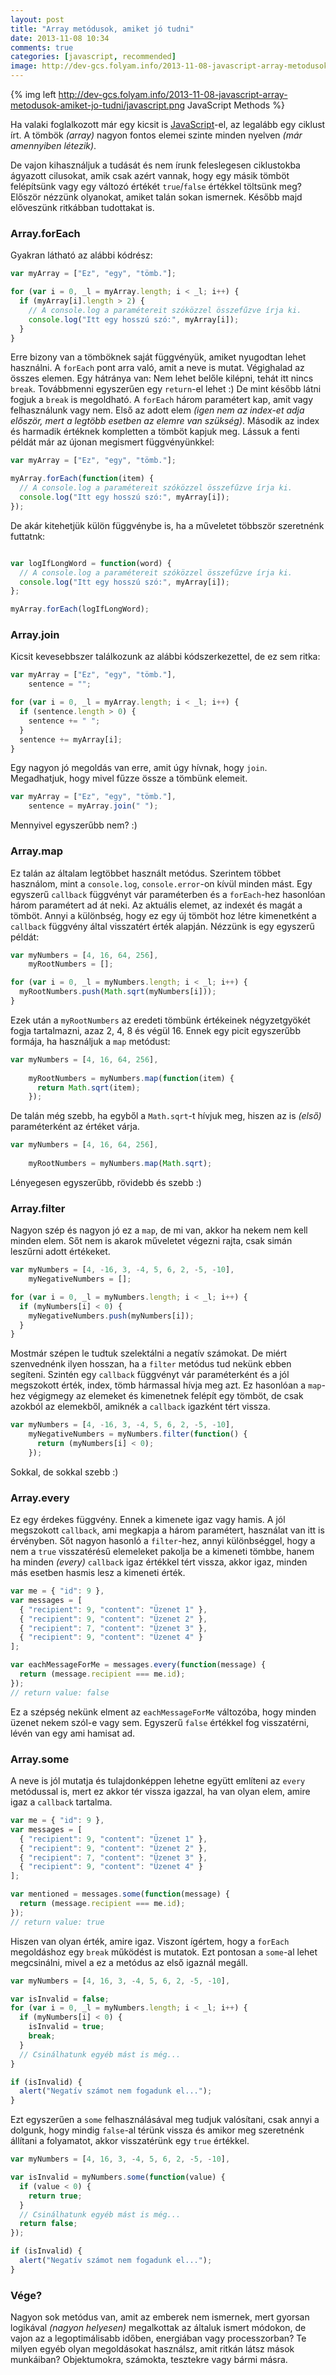 ```yaml
---
layout: post
title: "Array metódusok, amiket jó tudni"
date: 2013-11-08 10:34
comments: true
categories: [javascript, recommended]
image: http://dev-gcs.folyam.info/2013-11-08-javascript-array-metodusok-amiket-jo-tudni/javascript.png
---
```


{% img left http://dev-gcs.folyam.info/2013-11-08-javascript-array-metodusok-amiket-jo-tudni/javascript.png JavaScript Methods %}

Ha valaki foglalkozott már egy kicsit is [JavaScript](/blog/categories/javascript/)-el,
az legalább egy ciklust írt. A tömbök _(array)_ nagyon fontos elemei szinte minden
nyelven _(már amennyiben létezik)_.

De vajon kihasználjuk a tudását és nem írunk feleslegesen ciklustokba ágyazott cilusokat,
amik csak azért vannak, hogy egy másik tömböt felépítsünk vagy egy változó értékét
`true`/`false` értékkel töltsünk meg? Először nézzünk olyanokat, amiket talán sokan
ismernek. Később majd előveszünk ritkábban tudottakat is.

<!-- more -->

### Array.forEach

Gyakran látható az alábbi kódrész:

``` javascript
var myArray = ["Ez", "egy", "tömb."];

for (var i = 0, _l = myArray.length; i < _l; i++) {
  if (myArray[i].length > 2) {
    // A console.log a paramétereit szóközzel összefűzve írja ki.
    console.log("Itt egy hosszú szó:", myArray[i]);
  }
}
```

Erre bizony van a tömböknek saját függvényük, amiket nyugodtan lehet használni. A `forEach`
pont arra való, amit a neve is mutat. Végighalad az összes elemen. Egy hátránya van:
Nem lehet belőle kilépni, tehát itt nincs `break`. Továbbmenni egyszerűen egy `return`-el
lehet :) De mint később látni fogjuk a `break` is megoldható. A `forEach` három paramétert
kap, amit vagy felhasználunk vagy nem. Első az adott elem _(igen nem az index-et adja
először, mert a legtöbb esetben az elemre van szükség)_. Második az index és harmadik
értéknek kompletten a tömböt kapjuk meg. Lássuk a fenti példát már az újonan megismert
függvényünkkel:

``` javascript
var myArray = ["Ez", "egy", "tömb."];

myArray.forEach(function(item) {
  // A console.log a paramétereit szóközzel összefűzve írja ki.
  console.log("Itt egy hosszú szó:", myArray[i]);
});
```

De akár kitehetjük külön függvénybe is, ha a műveletet többször szeretnénk futtatnk:

``` javascript

var logIfLongWord = function(word) {
  // A console.log a paramétereit szóközzel összefűzve írja ki.
  console.log("Itt egy hosszú szó:", myArray[i]);
};

myArray.forEach(logIfLongWord);
```

### Array.join

Kicsit kevesebbszer találkozunk az alábbi kódszerkezettel, de ez sem ritka:

``` javascript
var myArray = ["Ez", "egy", "tömb."],
    sentence = "";

for (var i = 0, _l = myArray.length; i < _l; i++) {
  if (sentence.length > 0) {
    sentence += " ";
  }
  sentence += myArray[i];
}
```

Egy nagyon jó megoldás van erre, amit úgy hívnak, hogy `join`. Megadhatjuk, hogy mivel
fűzze össze a tömbünk elemeit.

``` javascript
var myArray = ["Ez", "egy", "tömb."],
    sentence = myArray.join(" ");
```

Mennyivel egyszerűbb nem? :)

### Array.map

Ez talán az általam legtöbbet használt metódus. Szerintem többet használom, mint a
`console.log`, `console.error`-on kívül minden mást. Egy egyszerű `callback` függvényt
vár paraméterben és a `forEach`-hez hasonlóan három paramétert ad át neki. Az aktuális
elemet, az indexét és magát a tömböt. Annyi a különbség, hogy ez egy új tömböt hoz létre
kimenetként a `callback` függvény által visszatért érték alapján. Nézzünk is egy egyszerű
példát:

``` javascript
var myNumbers = [4, 16, 64, 256],
    myRootNumbers = [];

for (var i = 0, _l = myNumbers.length; i < _l; i++) {
  myRootNumbers.push(Math.sqrt(myNumbers[i]));
}
```

Ezek után a `myRootNumbers` az eredeti tömbünk értékeinek négyzetgyökét fogja tartalmazni,
azaz 2, 4, 8 és végül 16. Ennek egy picit egyszerűbb formája, ha használjuk a `map`
metódust:

``` javascript
var myNumbers = [4, 16, 64, 256],
    
    myRootNumbers = myNumbers.map(function(item) {
      return Math.sqrt(item);
    });
```

De talán még szebb, ha egyből a `Math.sqrt`-t hívjuk meg, hiszen az is _(első)_
paraméterként az értéket várja.

``` javascript
var myNumbers = [4, 16, 64, 256],
    
    myRootNumbers = myNumbers.map(Math.sqrt);
```

Lényegesen egyszerűbb, rövidebb és szebb :)

### Array.filter

Nagyon szép és nagyon jó ez a `map`, de mi van, akkor ha nekem nem kell minden elem. Sőt
nem is akarok műveletet végezni rajta, csak simán leszűrni adott értékeket.

``` javascript
var myNumbers = [4, -16, 3, -4, 5, 6, 2, -5, -10],
    myNegativeNumbers = [];

for (var i = 0, _l = myNumbers.length; i < _l; i++) {
  if (myNumbers[i] < 0) {
    myNegativeNumbers.push(myNumbers[i]);
  }
}
```

Mostmár szépen le tudtuk szelektálni a negatív számokat. De miért szenvednénk ilyen
hosszan, ha a `filter` metódus tud nekünk ebben segíteni. Szintén egy `callback`
függvényt vár paraméterként és a jól megszokott érték, index, tömb hármassal hívja meg azt.
Ez hasonlóan a `map`-hez végigmegy az elemeket és kimenetnek felépít egy tömböt, de csak
azokból az elemekből, amiknék a `callback` igazként tért vissza.

``` javascript
var myNumbers = [4, -16, 3, -4, 5, 6, 2, -5, -10],
    myNegativeNumbers = myNumbers.filter(function() {
      return (myNumbers[i] < 0);
    });
```

Sokkal, de sokkal szebb :)

### Array.every

Ez egy érdekes függvény. Ennek a kimenete igaz vagy hamis. A jól megszokott `callback`,
ami megkapja a három paramétert, használat van itt is érvényben. Sőt nagyon hasonló
a `filter`-hez, annyi különbséggel, hogy a nem a `true` visszatérésű elemeleket pakolja
be a kimeneti tömbbe, hanem ha minden _(every)_ `callback` igaz értékkel tért vissza,
akkor igaz, minden más esetben hasmis lesz a kimeneti érték.

``` javascript
var me = { "id": 9 },
var messages = [
  { "recipient": 9, "content": "Üzenet 1" },
  { "recipient": 9, "content": "Üzenet 2" },
  { "recipient": 7, "content": "Üzenet 3" },
  { "recipient": 9, "content": "Üzenet 4" }
];

var eachMessageForMe = messages.every(function(message) {
  return (message.recipient === me.id);
});
// return value: false
```

Ez a szépség nekünk elment az `eachMessageForMe` változóba, hogy minden üzenet nekem szól-e
vagy sem. Egyszerű `false` értékkel fog visszatérni, lévén van egy ami hamisat ad.

### Array.some

A neve is jól mutatja és tulajdonképpen lehetne együtt említeni az `every` metódussal is,
mert ez akkor tér vissza igazzal, ha van olyan elem, amire igaz a `callback` tartalma.

``` javascript
var me = { "id": 9 },
var messages = [
  { "recipient": 9, "content": "Üzenet 1" },
  { "recipient": 9, "content": "Üzenet 2" },
  { "recipient": 7, "content": "Üzenet 3" },
  { "recipient": 9, "content": "Üzenet 4" }
];

var mentioned = messages.some(function(message) {
  return (message.recipient === me.id);
});
// return value: true
```

Hiszen van olyan érték, amire igaz. Viszont ígértem, hogy a `forEach` megoldáshoz egy
`break` működést is mutatok. Ezt pontosan a `some`-al lehet megcsinálni, mivel a ez
a metódus az első igaznál megáll.

``` javascript
var myNumbers = [4, 16, 3, -4, 5, 6, 2, -5, -10],

var isInvalid = false;
for (var i = 0, _l = myNumbers.length; i < _l; i++) {
  if (myNumbers[i] < 0) {
    isInvalid = true;
    break;
  }
  // Csinálhatunk egyéb mást is még...
}

if (isInvalid) {
  alert("Negatív számot nem fogadunk el...");
}
```

Ezt egyszerűen a `some` felhasználásával meg tudjuk valósítani, csak annyi a dolgunk, hogy
mindig `false`-al térünk vissza és amikor meg szeretnénk állítani a folyamatot, akkor
visszatérünk egy `true` értékkel.

``` javascript
var myNumbers = [4, 16, 3, -4, 5, 6, 2, -5, -10],

var isInvalid = myNumbers.some(function(value) {
  if (value < 0) {
    return true;
  }
  // Csinálhatunk egyéb mást is még...
  return false;
});

if (isInvalid) {
  alert("Negatív számot nem fogadunk el...");
}
```

### Vége?

Nagyon sok metódus van, amit az emberek nem ismernek, mert gyorsan logikával _(nagyon
helyesen)_ megalkottak az általuk ismert módokon, de vajon az a legoptimálisabb időben,
energiában vagy processzorban? Te milyen egyéb olyan megoldásokat használsz, amit ritkán
látsz mások munkáiban? Objektumokra, számokta, tesztekre vagy bármi másra.
